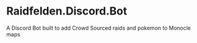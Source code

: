 # Raidfelden.Discord.Bot
A Discord Bot built to add Crowd Sourced raids and pokemon to Monocle maps
